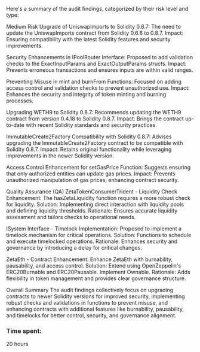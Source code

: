 Here's a summary of the audit findings, categorized by their risk level and type:

Medium Risk
Upgrade of UniswapImports to Solidity 0.8.7:
The need to update the UniswapImports contract from Solidity 0.6.6 to 0.8.7.
Impact: Ensuring compatibility with the latest Solidity features and security improvements.

Security Enhancements in IPoolRouter Interface:
Proposed to add validation checks to the ExactInputParams and ExactOutputParams structs.
Impact: Prevents erroneous transactions and ensures inputs are within valid ranges.

Preventing Misuse in mint and burnFrom Functions:
Focused on adding access control and validation checks to prevent unauthorized use.
Impact: Enhances the security and integrity of token minting and burning processes.

Upgrading WETH9 to Solidity 0.8.7:
Recommends updating the WETH9 contract from version 0.4.18 to Solidity 0.8.7.
Impact: Brings the contract up-to-date with recent Solidity standards and security practices.

ImmutableCreate2Factory Compatibility with Solidity 0.8.7:
Advises upgrading the ImmutableCreate2Factory contract to be compatible with Solidity 0.8.7.
Impact: Retains original functionality while leveraging improvements in the newer Solidity version.

Access Control Enhancement for setGasPrice Function:
Suggests ensuring that only authorized entities can update gas prices.
Impact: Prevents unauthorized manipulation of gas prices, enhancing contract security.

Quality Assurance (QA)
ZetaTokenConsumerTrident - Liquidity Check Enhancement:
The hasZetaLiquidity function requires a more robust check for liquidity.
Solution: Implementing direct interaction with liquidity pools and defining liquidity thresholds.
Rationale: Ensures accurate liquidity assessment and tailors checks to operational needs.

ISystem Interface - Timelock Implementation:
Proposed to implement a timelock mechanism for critical operations.
Solution: Functions to schedule and execute timelocked operations.
Rationale: Enhances security and governance by introducing a delay for critical changes.

ZetaEth - Contract Enhancement:
Enhance ZetaEth with burnability, pausability, and access control.
Solution: Extend using OpenZeppelin's ERC20Burnable and ERC20Pausable. Implement Ownable.
Rationale: Adds flexibility in token management and provides clear governance structure.

Overall Summary
The audit findings collectively focus on upgrading contracts to newer Solidity versions for improved security, implementing robust checks and validations in functions to prevent misuse, and enhancing contracts with additional features like burnability, pausability, and timelocks for better control, security, and governance alignment.

### Time spent:
20 hours